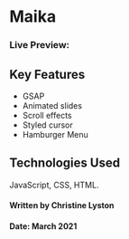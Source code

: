 # Maika


### Live Preview: 

## Key Features
- GSAP
- Animated slides
- Scroll effects
- Styled cursor
- Hamburger Menu


## Technologies Used
JavaScript, CSS, HTML.

#### Written by Christine Lyston
#### Date: March 2021